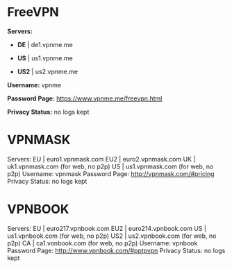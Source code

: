 FreeVPN
========
**Servers:**  
- **DE**  | de1.vpnme.me

- **US**  | us1.vpnme.me

- **US2** | us2.vpnme.me

**Username:** vpnme

**Password Page:** https://www.vpnme.me/freevpn.html

**Privacy Status:** no logs kept

VPNMASK
========
Servers:  EU  | euro1.vpnmask.com
		  EU2 | euro2.vpnmask.com
		  UK  | uk1.vpnmask.com (for web, no p2p)
		  US  | us1.vpnmask.com (for web, no p2p)
Username: vpnmask
Password Page: http://vpnmask.com/#pricing
Privacy Status: no logs kept

VPNBOOK
========
Servers:  EU  | euro217.vpnbook.com
		  EU2 | euro214.vpnbook.com
		  US  | us1.vpnbook.com (for web, no p2p)
		  US2 | us2.vpnbook.com (for web, no p2p)
		  CA  | ca1.vonbook.com (for web, no p2p)
Username: vpnbook
Password Page: http://www.vpnbook.com/#pptpvpn
Privacy Status: no logs kept
